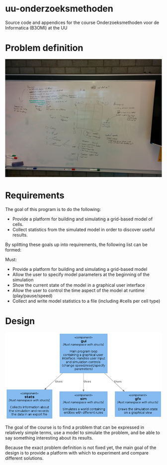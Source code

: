 # uu-onderzoeksmethoden

Source code and appendices for the course Onderzoeksmethoden voor de Informatica (B3OMI) at the UU

# Problem definition

![](design/problem-definition.png)

# Requirements

The goal of this program is to do the following:

- Provide a platform for building and simulating a grid-based model of cells.
- Collect statistics from the simulated model in order to discover useful results.

By splitting these goals up into requirements, the following list can be formed:

Must:

- Provide a platform for building and simulating a grid-based model
- Allow the user to specify model parameters at the beginning of the simulation
- Show the current state of the model in a graphical user interface
- Allow the user to control the time aspect of the model at runtime (play/pause/speed)
- Collect and write model statistics to a file (including #cells per cell type)

# Design

![](design/component-diagram.png)

The goal of the course is to find a problem that can be expressed in relatively
simple terms, use a model to simulate the problem, and be able to say something
interesting about its results.

Because the exact problem definition is not fixed yet, the main goal of the
design is to provide a platform with which to experiment and compare different
solutions.
